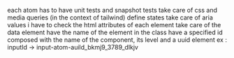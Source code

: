 each atom has to have unit tests and snapshot tests 
take care of css and media queries (in the context of tailwind)
define states 
take care of aria values 
i have to check the html attributes of each element 
take care  of the data element 
have the name of the element in the class 
have a specified id composed with  the name of the component, its level and a uuid element 
ex : inputId -> input-atom-auild_bkmj9_3789_dlkjv